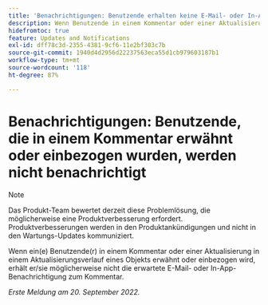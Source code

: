 ```yaml
---
title: 'Benachrichtigungen: Benutzende erhalten keine E-Mail- oder In-App-Benachrichtigungen, wenn sie in einem Kommentar erwähnt oder einbezogen werden'
description: Wenn Benutzende in einem Kommentar oder einer Aktualisierung in einem Aktualisierungsverlauf eines Objekts erwähnt oder einbezogen werden, erhalten sie möglicherweise nicht die erwartete E-Mail- oder In-App-Benachrichtigung zum Kommentar.
hidefromtoc: true
feature: Updates and Notifications
exl-id: dff78c3d-2355-4381-9cf6-11e2bf303c7b
source-git-commit: 1940d4d2956d22237563eca55d1cb979603187b1
workflow-type: tm+mt
source-wordcount: '118'
ht-degree: 87%

---
```


# Benachrichtigungen: Benutzende, die in einem Kommentar erwähnt oder einbezogen wurden, werden nicht benachrichtigt

>[!NOTE]
>
>Das Produkt-Team bewertet derzeit diese Problemlösung, die möglicherweise eine Produktverbesserung erfordert. Produktverbesserungen werden in den Produktankündigungen und nicht in den Wartungs-Updates kommuniziert.

Wenn ein(e) Benutzende(r) in einem Kommentar oder einer Aktualisierung in einem Aktualisierungsverlauf eines Objekts erwähnt oder einbezogen wird, erhält er/sie möglicherweise nicht die erwartete E-Mail- oder In-App-Benachrichtigung zum Kommentar.

_Erste Meldung am 20. September 2022._

<!--CHECK ME - NO VIEWS APRIL-JUNE 2025-->
